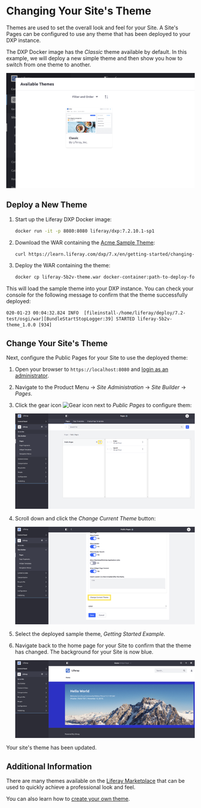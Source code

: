 # Changing Your Site's Theme

Themes are used to set the overall look and feel for your Site. A Site's Pages can be configured to use any theme that has been deployed to your DXP instance.

The DXP Docker image has the _Classic_ theme available by default. In this example, we will deploy a new simple theme and then show you how to switch from one theme to another.

![Out-of-the-box themes](./changing-your-sites-theme/images/01.png)

## Deploy a New Theme

1. Start up the Liferay DXP Docker image:

    ```bash
    docker run -it -p 8080:8080 liferay/dxp:7.2.10.1-sp1
    ```

1. Download the WAR containing the [Acme Sample Theme](./liferay-5b2v-theme.war):

    ```bash
    curl https://learn.liferay.com/dxp/7.x/en/getting-started/changing-your-sites-theme/liferay-5b2v-theme.war -O
    ```

1. Deploy the WAR containing the theme:

    ```bash
    docker cp liferay-5b2v-theme.war docker-container:path-to-deploy-folder
    ```

This will load the sample theme into your DXP instance. You can check your console for the following message to confirm that the theme successfully deployed:

```
020-01-23 00:04:32.824 INFO  [fileinstall-/home/liferay/deploy/7.2-test/osgi/war][BundleStartStopLogger:39] STARTED liferay-5b2v-theme_1.0.0 [934]
```

## Change Your Site's Theme

Next, configure the Public Pages for your Site to use the deployed theme:

1. Open your browser to `https://localhost:8080` and [login as an administrator](./introduction-to-the-admin-account.md).

1. Navigate to the Product Menu → _Site Administration_ → _Site Builder_ → _Pages_.

1. Click the gear icon ![Gear icon](../images/icon-control-menu-gear.png) next to _Public Pages_ to configure them:

    ![Open the Pages screen to configure your Public Pages.](./changing-your-sites-theme/images/02.png)

1. Scroll down and click the _Change Current Theme_ button:

    ![Click Change Current Theme to select a new theme for your Public Pages.](./changing-your-sites-theme/images/03.png)

1. Select the deployed sample theme, _Getting Started Example._

1. Navigate back to the home page for your Site to confirm that the theme has changed. The background for your Site is now blue.

    ![The home page has a different color background after changing the theme.](./changing-your-sites-theme/images/04.png)

Your site's theme has been updated.

## Additional Information

There are many themes available on the [Liferay Marketplace](../advanced-installation-and-upgrades/01-installing-liferay-dxp/10-setting-up-marketplace.md) that can be used to quickly achieve a professional look and feel.

You can also learn how to [create your own theme](../site-building/README.md).

